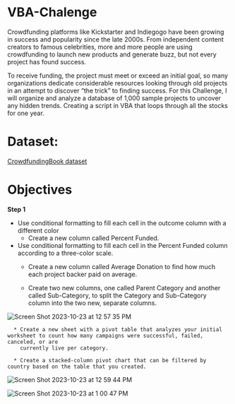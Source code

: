 # VBA-Chalenge
Crowdfunding platforms like Kickstarter and Indiegogo have been growing in success and popularity since the late 2000s. From independent content creators to famous celebrities, more and more people are using crowdfunding to launch new products and generate buzz, but not every project has found success.

To receive funding, the project must meet or exceed an initial goal, so many organizations dedicate considerable resources looking through old projects in an attempt to discover “the trick” to finding success. For this Challenge, I will organize and analyze a database of 1,000 sample projects to uncover any hidden trends.
Creating a script in VBA that loops through all the stocks for one year.
# Dataset:
[CrowdfundingBook dataset](https://github.com/dilqvl62/VBA-Chalenge/blob/main/Data%26Output/CrowdfundingBook.xlsx)

# Objectives
**Step 1**
 * Use conditional formatting to fill each cell in the outcome column with a different color
   * Create a new column called Percent Funded.
* Use conditional formatting to fill each cell in the Percent Funded column according to a three-color scale.
   * Create a new column called Average Donation to find how much each project backer paid on average.
  
   * Create two new columns, one called Parent Category and another called Sub-Category, to split the Category and Sub-Category column into the two 
   new, separate columns.

![Screen Shot 2023-10-23 at 12 57 35 PM](https://github.com/dilqvl62/VBA-Chalenge/assets/107519883/a189929f-8262-474f-874b-b33060fe0a91)

      * Create a new sheet with a pivot table that analyzes your initial worksheet to count how many campaigns were successful, failed, canceled, or are 
        currently live per category.
      
      * Create a stacked-column pivot chart that can be filtered by country based on the table that you created.

![Screen Shot 2023-10-23 at 12 59 44 PM](https://github.com/dilqvl62/VBA-Chalenge/assets/107519883/6a8d0479-d93f-4fd1-a605-668092ff3aca)


  
![Screen Shot 2023-10-23 at 1 00 47 PM](https://github.com/dilqvl62/VBA-Chalenge/assets/107519883/8609a68c-2fdf-41fa-9945-1d2b294f31ff)
